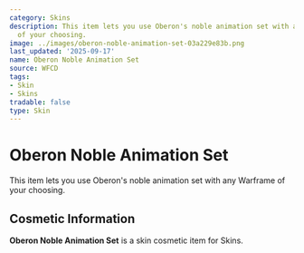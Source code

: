 ```yaml
---
category: Skins
description: This item lets you use Oberon's noble animation set with any Warframe
  of your choosing.
image: ../images/oberon-noble-animation-set-03a229e83b.png
last_updated: '2025-09-17'
name: Oberon Noble Animation Set
source: WFCD
tags:
- Skin
- Skins
tradable: false
type: Skin
---
```


# Oberon Noble Animation Set

This item lets you use Oberon's noble animation set with any Warframe of your choosing.

## Cosmetic Information

**Oberon Noble Animation Set** is a skin cosmetic item for Skins.

